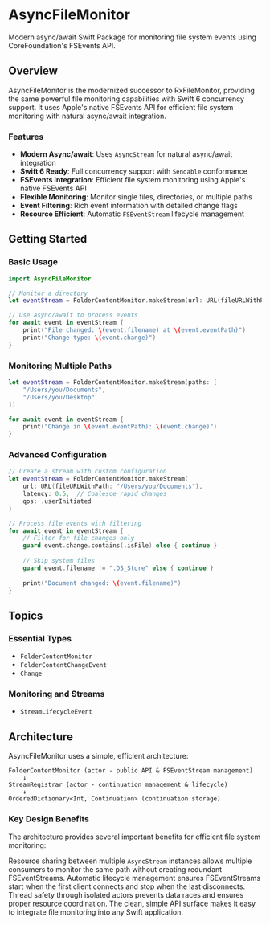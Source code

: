 # AsyncFileMonitor

Modern async/await Swift Package for monitoring file system events using CoreFoundation's FSEvents API.

## Overview

AsyncFileMonitor is the modernized successor to RxFileMonitor, providing the same powerful file monitoring capabilities with Swift 6 concurrency support. It uses Apple's native FSEvents API for efficient file system monitoring with natural async/await integration.

### Features

- **Modern Async/await**: Uses `AsyncStream` for natural async/await integration
- **Swift 6 Ready**: Full concurrency support with `Sendable` conformance  
- **FSEvents Integration**: Efficient file system monitoring using Apple's native FSEvents API
- **Flexible Monitoring**: Monitor single files, directories, or multiple paths
- **Event Filtering**: Rich event information with detailed change flags
- **Resource Efficient**: Automatic `FSEventStream` lifecycle management

## Getting Started

### Basic Usage

```swift
import AsyncFileMonitor

// Monitor a directory
let eventStream = FolderContentMonitor.makeStream(url: URL(fileURLWithPath: "/path/to/monitor/"))

// Use async/await to process events
for await event in eventStream {
    print("File changed: \(event.filename) at \(event.eventPath)")
    print("Change type: \(event.change)")
}
```

### Monitoring Multiple Paths

```swift
let eventStream = FolderContentMonitor.makeStream(paths: [
    "/Users/you/Documents", 
    "/Users/you/Desktop"
])

for await event in eventStream {
    print("Change in \(event.eventPath): \(event.change)")
}
```

### Advanced Configuration

```swift
// Create a stream with custom configuration
let eventStream = FolderContentMonitor.makeStream(
    url: URL(fileURLWithPath: "/Users/you/Documents"),
    latency: 0.5,  // Coalesce rapid changes
    qos: .userInitiated
)

// Process file events with filtering
for await event in eventStream {
    // Filter for file changes only
    guard event.change.contains(.isFile) else { continue }
    
    // Skip system files
    guard event.filename != ".DS_Store" else { continue }
    
    print("Document changed: \(event.filename)")
}
```

## Topics

### Essential Types

- ``FolderContentMonitor``
- ``FolderContentChangeEvent``
- ``Change``

### Monitoring and Streams

- ``StreamLifecycleEvent``

## Architecture

AsyncFileMonitor uses a simple, efficient architecture:

```
FolderContentMonitor (actor - public API & FSEventStream management)
    ↓
StreamRegistrar (actor - continuation management & lifecycle)
    ↓
OrderedDictionary<Int, Continuation> (continuation storage)
```

### Key Design Benefits

The architecture provides several important benefits for efficient file system monitoring:

Resource sharing between multiple `AsyncStream` instances allows multiple consumers to monitor the same path without creating redundant FSEventStreams. Automatic lifecycle management ensures FSEventStreams start when the first client connects and stop when the last disconnects. Thread safety through isolated actors prevents data races and ensures proper resource coordination. The clean, simple API surface makes it easy to integrate file monitoring into any Swift application.
